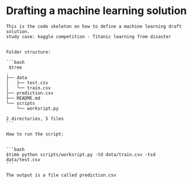 # Drafting a machine learning solution 

	This is the code skeleton on how to define a machine learning draft solution.  
	study case: kaggle competition - Titanic learning from disaster


	Folder structure:

	```bash
	 $tree 
	.
	├── data
	│   ├── test.csv
	│   └── train.csv
	├── prediction.csv
	├── README.md
	└── scripts
	    └── worksript.py

	2 directories, 5 files
	``` 

	How to run the script: 


	```bash 
	$time python scripts/worksript.py -td data/train.csv -tsd data/test.csv 
	```

	The output is a file called prediction.csv 
